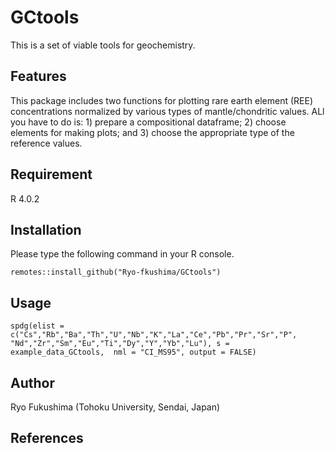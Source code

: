 # **GCtools**

This is a set of viable tools for geochemistry.

## Features
This package includes two functions for plotting rare earth element (REE) concentrations normalized by various types of mantle/chondritic values. ALl you have to do is: 1) prepare a compositional dataframe; 2) choose elements for making plots; and 3) choose the appropriate type of the reference values.

## Requirement
R 4.0.2
## Installation
Please type the following command in your R console.

`remotes::install_github("Ryo-fkushima/GCtools")`
## Usage
`spdg(elist = c("Cs","Rb","Ba","Th","U","Nb","K","La","Ce","Pb","Pr","Sr","P",
"Nd","Zr","Sm","Eu","Ti","Dy","Y","Yb","Lu"), s = example_data_GCtools, 
nml = "CI_MS95", output = FALSE)`

## Author
Ryo Fukushima (Tohoku University, Sendai, Japan)

## References




